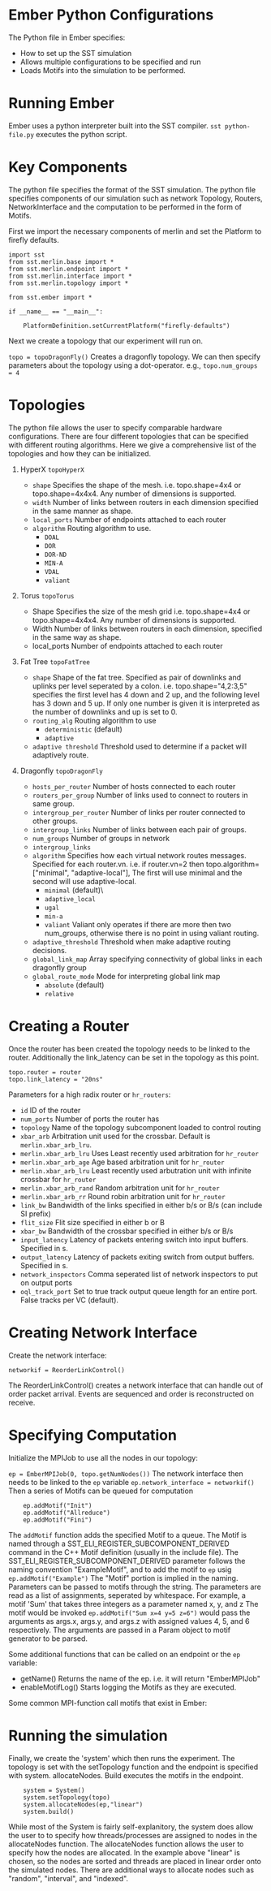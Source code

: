 # Ember Python Configurations

The Python file in Ember specifies:
- How to set up the SST simulation
- Allows multiple configurations to be specified and run
- Loads Motifs into the simulation to be performed.

# Running Ember

Ember uses a python interpreter built into the SST compiler.
`sst python-file.py` executes the python script.

# Key Components

The python file specifies the format of the SST simulation. The python file specifies components of our simulation such as network Topology, Routers, NetworkInterface and the computation to be performed in the form of Motifs.

First we import the necessary components of merlin and set the Platform to firefly defaults.

    import sst
    from sst.merlin.base import *
    from sst.merlin.endpoint import *
    from sst.merlin.interface import *
    from sst.merlin.topology import *

    from sst.ember import *

    if __name__ == "__main__":

        PlatformDefinition.setCurrentPlatform("firefly-defaults")

Next we create a topology that our experiment will run on.

`topo = topoDragonFly()`
Creates a dragonfly topology.
We can then specify parameters about the topology using a dot-operator. e.g.,
`topo.num_groups = 4`

# Topologies

The python file allows the user to specify comparable hardware configurations.
There are four different topologies that can be specified with different routing algorithms.
Here we give a comprehensive list of the topologies and how they can be initialized.

1.  HyperX `topoHyperX`
    *   `shape`
        Specifies the shape of the mesh. i.e. topo.shape=4x4 or topo.shape=4x4x4. Any number of dimensions is supported.
    *   `width`
        Number of links between routers in each dimension specified in the same manner as shape.
    *   `local_ports`
        Number of endpoints attached to each router
    *   `algorithm`
        Routing algorithm to use.
        *   `DOAL`
        *   `DOR`
        *   `DOR-ND`
        *   `MIN-A`
        *   `VDAL`
        *   `valiant`
2.  Torus `topoTorus`
    *   Shape
        Specifies the size of the mesh grid i.e. topo.shape=4x4 or topo.shape=4x4x4. Any number of dimensions is supported.
    *   Width
        Number of links between routers in each dimension, specified in the same way as shape.
    *   local\_ports
        Number of endpoints attached to each router
3.  Fat Tree `topoFatTree`
    *   `shape`
        Shape of the fat tree. Specified as pair of downlinks and uplinks per level seperated by a colon. i.e. topo.shape="4,2:3,5" specifies the first level has 4 down and 2 up, and the following level has 3 down and 5 up.
        If only one number is given it is interpreted as the number of downlinks and up is set to 0.
    *   `routing_alg` Routing algorithm to use
        * `deterministic` (default)
        * `adaptive`
    *   `adaptive threshold`
        Threshold used to determine if a packet will adaptively route.
4.  Dragonfly `topoDragonFly`

    *   `hosts_per_router`
        Number of hosts connected to each router
    *   `routers_per_group`
        Number of links used to connect to routers in same group.
    *   `intergroup_per_router`
        Number of links per router connected to other groups.
    *   `intergroup_links`
        Number of links between each pair of groups.
    *   `num_groups`
        Number of groups in network
    *   `intergroup_links`
    *   `algorithm`
        Specifies how each virtual network routes messages.
        Specified for each router.vn. i.e. if router.vn=2 then topo.algorithm=\["minimal", "adaptive-local"], The first will use minimal and the second will use adaptive-local.
        * `minimal` (default)\
        * `adaptive_local`
        * `ugal`
        * `min-a`
        * `valiant`
        Valiant only operates if there are more then two num\_groups, otherwise there is no point in using valiant routing.
    *   `adaptive_threshold`
        Threshold when make adaptive routing decisions.
    *   `global_link_map`
        Array specifying connectivity of global links in each dragonfly group
    *   `global_route_mode`
        Mode for interpreting global link map
        *   `absolute` (default)
        *   `relative`

# Creating a Router

Once the router has been created the topology needs to be linked to the router. Additionally the link\_latency can be set in the topology as this point.

    topo.router = router
    topo.link_latency = "20ns"

Parameters for a high radix router or  `hr_routers`:
* `id`
ID of the router
* `num_ports`
Number of ports the router has
* `topology`
Name of the topology subcomponent loaded to control routing
* `xbar_arb`
Arbitration unit used for the crossbar. Default is `merlin.xbar_arb_lru`.
* `merlin.xbar_arb_lru`
Uses Least recently used arbitration for `hr_router`
* `merlin.xbar_arb_age`
Age based arbitration unit for `hr_router`
* `merlin.xbar_arb_lru`
Least recently used arbutration unit with infinite crossbar for `hr_router`
* `merlin.xbar_arb_rand`
Random arbitration unit for `hr_router`
*  `merlin.xbar_arb_rr`
Round robin arbitration unit for `hr_router`
* `link_bw`
Bandwidth of the links specified in either b/s or B/s (can include SI prefix)
* `flit_size`
Flit size specified in either b or B
* `xbar_bw`
Bandwidth of the crossbar specified in either b/s or B/s
* `input_latency`
Latency of packets entering switch into input buffers. Specified in s.
* `output_latency`
Latency of packets exiting switch from output buffers. Specified in s.
* `network_inspectors`
Comma seperated list of network inspectors to put on output ports
* `oql_track_port`
Set to true track output queue length for an entire port. False tracks per VC (default).

# Creating Network Interface

Create the network interface:

    networkif = ReorderLinkControl()

The ReorderLinkControl() creates a network interface that can handle out of order packet arrival. Events are sequenced and order is reconstructed on receive.

# Specifying Computation

Initialize the MPIJob to use all the nodes in our topology:

`ep = EmberMPIJob(0, topo.getNumNodes())`
The network interface then needs to be linked to the `ep` variable
`ep.network_interface = networkif()`
Then a series of Motifs can be queued for computation
```
    ep.addMotif("Init")
    ep.addMotif("Allreduce")
    ep.addMotif("Fini")
```
The `addMotif` function adds the specified Motif to a queue. The Motif is named through a SST\_ELI\_REGISTER\_SUBCOMPONENT\_DERIVED command in the C++ Motif definition (usually in the include file). The SST\_ELI\_REGISTER\_SUBCOMPONENT\_DERIVED parameter follows the naming convention "ExampleMotif", and to add the motif to `ep` usig `ep.addMotif("Example")` The "Motif" portion is implied in the naming.
Parameters can be passed to motifs through the string. The parameters are read as a list of assignments, seperated by whitespace. For example, a motif 'Sum' that takes three integers as a parameter named x, y, and z
The motif would be invoked `ep.addMotif("Sum x=4 y=5 z=6")` would pass the arguments as args.x, args.y, and args.z with assigned values 4, 5, and 6 respectively. The arguments are passed in a Param object to motif generator to be parsed. 

Some additional functions that can be called on an endpoint or the `ep` variable:
* getName()
Returns the name of the ep. i.e. it will return "EmberMPIJob"
* enableMotifLog()
Starts logging the Motifs as they are executed.

Some common MPI-function call motifs that exist in Ember:

# Running the simulation

Finally, we create the 'system' which then runs the experiment. The topology is set with the setTopology function and the endpoint is specified with system. allocateNodes. Build executes the motifs in the endpoint.
```
    system = System()
    system.setTopology(topo)
    system.allocateNodes(ep,"linear")
    system.build()
```
While most of the System is fairly self-explanitory, the system does allow the user to to specify how threads/processes are assigned to nodes in the allocateNodes function.
The allocateNodes function allows the user to specify how the nodes are allocated. In the example above "linear" is chosen, so the nodes are sorted and threads are placed in linear order onto the simulated nodes. There are additional ways to allocate nodes such as "random", "interval", and "indexed".
